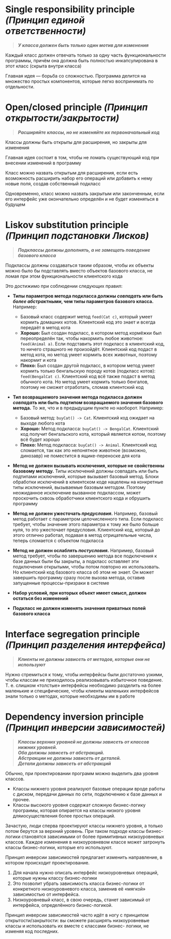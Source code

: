 # **S**ingle responsibility principle *(Принцип единой ответственности)*

> ***У класса должен быть только один мотив для изменения***

Каждый класс должен отвечать только за одну часть функциональности программы,
причём она должна быть полностью инкапсулирована в этот класс (скрыта внутри
класса)

Главная идея — борьба со сложностью. Программа делится на множество простых
компонентов, которые легко воспринимать по отдельности.

# **O**pen/closed principle *(Принцип открытости/закрытости)*

> ***Расширяйте классы, но не изменяйте их первоначальный код***

Классы должны быть открыты для расширения, но закрыты для изменения

Главная идея состоит в том, чтобы не ломать существующий код при внесении
изменений в программу

Класс можно назвать открытым для расширения, если есть возможность расширить набор его
операций или добавить к нему новые поля, создав собственный подкласс

Одновременно, класс можно назвать закрытым или законченным, если его интерфейс
уже окончательно определён и не будет изменяться в будущем

# **L**iskov substitution principle *(Принцип подстановки Лисков)*

> ***Подклассы должны дополнять, а не замещать поведение базового класса***

Подклассы должны создаваться таким образом, чтобы их объекты можно было бы
подставлять вместо объектов базового класса, не ломая при этом функциональности
клиентского кода

Это достижимо при соблюдении следующих правил:
* **Типы параметров метода подкласса должны *совпадать* или быть *более
абстрактными*, чем типы параметров базового класса.** Например:
    * Базовый класс содержит метод `feed(Cat c)`, который умеет кормить
домашних котов. Клиентский код это знает и всегда передаёт в метод кота
    * **Хорошо:** Был создан подкласс, в котором метод кормёжки был
переопределён так, чтобы накормить любое животное: `feed(Animal a)`. Если
подставить этот подкласс в клиентский код, то ничего страшного не произойдёт.
Клиентский код подаст в метод кота, но метод умеет кормить всех животных,
поэтому накормит и кота
    * **Плохо:** Был создан другой подкласс, в котором метод умеет кормить
только бенгальскую породу котов (подкласс котов): `feed(BengalCat c)`.
Клиентский код всё также подаст в метод обычного кота. Но метод умеет кормить
только бенгалов, поэтому не сможет отработать, сломав клиентский код

* **Тип возвращаемого значения метода подкласса должен *совпадать* или быть
*подтипом* возвращаемого значения базового метода.**
То же, что и в предыдущим пункте но наоборот. Например:
    * Базовый метод: `buyCat() -> Cat`. Клиентский код ожидает на выходе любого
кота
    * **Хорошо:** Метод подкласса: `buyCat() -> BengalCat`. Клиентский код
получит бенгальского кота, который является котом, поэтому всё будет хорошо
    * **Плохо:** Метод подкласса: `buyCat() -> Animal`. Клиентский код
сломается, так как это непонятное животное (возможно, динозавр) не поместится
в ящике-переноске для кота

* **Метод не должен вызывать исключения, которые не свойственны базовому
методу.** Типы исключений должны совпадать или быть подтипами исключений,
которые вызывает базовый метод. Блоки обработки исключений в клиентском коде
нацелены на конкретные типы исключений, вызываемые базовым методом. Поэтому
неожиданное исключение вызванное подклассом, может проскочить сквозь
обработчики клиентского кода и обрушить программу

* **Метод не должен ужесточать *предусловия*.** Например, базовый метод
работает с параметром целочисленного типа. Если подкласс требует, чтобы
значение этого параметра к тому же было больше нуля, то это ужесточает
предусловия. Клиентский код, который до этого отлично работал, подавая в метод
отрицательные числа, теперь сломается с объектом подкласса

* **Метод не должен ослаблять *постусловия*.** Например, базовый метод требует,
чтобы по завершению метода все подключения к базе данных были бы закрыты, а
подкласс оставляет эти подключения открытыми, чтобы потом повторно их
использовать. Но клиентский код базового класса об этом не знает. Он может
завершить программу сразу после вызова метода, оставив запущенные
процессы-призраки в системе

* **Набор условий, при которых объект имеет смысл, должен остаться без
изменений**

* **Подкласс не должен изменять значения приватных полей базового класса**

# **I**nterface segregation principle *(Принцип разделения интерфейса)*

> ***Клиенты не должны зависеть от методов, которые они не используют***

Нужно стремиться к тому, чтобы интерфейсы были достаточно узкими, чтобы классам
не приходилось реализовывать избыточное поведение. Т. е. слишком «толстые»
интерфейсы необходимо разделить на более маленькие и специфические, чтобы
клиенты маленьких интерфейсов знали только о методах, которые необходимы им в
работе

# **D**ependency inversion principle *(Принцип инверсии зависимостей)*

> ***Классы верхних уровней не должны зависеть от классов нижних уровней.  
> Оба должны зависеть от абстракций.  
> Абстракции не должны зависеть от деталей.  
> Детали должны зависеть от абстракций***

Обычно, при проектировании программ можно выделить два уровня классов.
* Классы нижнего уровня реализуют базовые операции вроде работы с диском,
передачи данных по сети, подключению к базе данных и прочее.
* Классы высокого уровня содержат сложную бизнес-логику програимы, которая
опирается на классы низкого уровня дляиосуществления более простых операций.

Зачастую, люди сперва проектируют классы нижнего уровня, а только потом берутся
за верхний уровень. При таком подходе классы бизнес-логики становятся
зависимыми от более примитивных низкоуровневых классов. Каждое изменения в
низкоуровневом классе может затронуть классы бизнес-логики, которые его
используют.

Принцип инверсии зависимостей предлагает
изменить направление, в котором происходит
проектирование.
1. Для начала нужно описать интерфейс низкоуровневых операций, которые нужны
классу бизнес-логики
2. Это позволит убрать зависимость класса бизнес-логики от конкретного
низкоуровневого класса, заменив её «мягкой» зависимостью от интерфейса.
3. Низкоуровневый класс, в свою очередь, станет зависимый от интерфейса,
определённого бизнес-логикой.

Принцип инверсии зависимостей часто идёт в
ногу с принципом открытости/закрытости: вы
сможете расширять низкоуровневые классы и
использовать их вместе с классами бизнес-
логики, не изменяя код последних.
